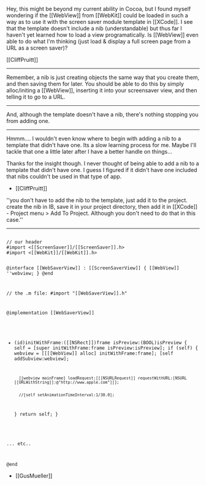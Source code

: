 

Hey, this might be beyond my current ability in Cocoa, but I found myself wondering if the [[WebView]] from [[WebKit]] could be loaded in such a way as to use it with the screen saver module template in [[XCode]].  I see that the template doesn't include a nib (understandable) but thus far I haven't yet learned how to load a view programatically.  Is [[WebView]] even able to do what I'm thinking (just load & display a full screen page from a URL as a screen saver)?

[[CliffPruitt]]

----

Remember, a nib is just creating objects the same way that you create them, and then saving them for later. You should be able to do this by simply alloc/initing a [[WebView]], inserting it into your screensaver view, and then telling it to go to a URL.

----

And, although the template doesn't have a nib, there's nothing stopping you from adding one.

----

Hmmm.... I wouldn't even know where to begin with adding a nib to a template that didn't have one.  Its a slow learning process for me.  Maybe I'll tackle that one a little later after I have a better handle on things...

Thanks for the insight though.  I never thought of being able to add a nib to a template that didn't have one.  I guess I figured if it didn't have one included that nibs couldn't be used in that type of app.

- [[CliffPruitt]]

''you don't have to add the nib to the template, just add it to the project. create the nib in IB, save it in your project directory, then add it in [[XCode]] - Project menu > Add To Project. Although you don't need to do that in this case.''

----

<code>
// our header
#import <[[ScreenSaver]]/[[ScreenSaver]].h>
#import <[[WebKit]]/[[WebKit]].h>

@interface [[WebSaverView]] : [[ScreenSaverView]]  {
    [[WebView]] ''webview;
}
@end


// the .m file:
#import "[[WebSaverView]].h"

@implementation [[WebSaverView]]

- (id)initWithFrame:([[NSRect]])frame isPreview:(BOOL)isPreview {
    self = [super initWithFrame:frame isPreview:isPreview];
    if (self) {
        webview = [[[[WebView]] alloc] initWithFrame:frame];
        [self addSubview:webview];
        
        [[webview mainFrame] loadRequest:[[[NSURLRequest]] requestWithURL:[NSURL [[URLWithString]]:@"http://www.apple.com"]]];

        
        //[self setAnimationTimeInterval:1/30.0];
    }
    return self;
}

... etc..

@end</code>

- [[GusMueller]]